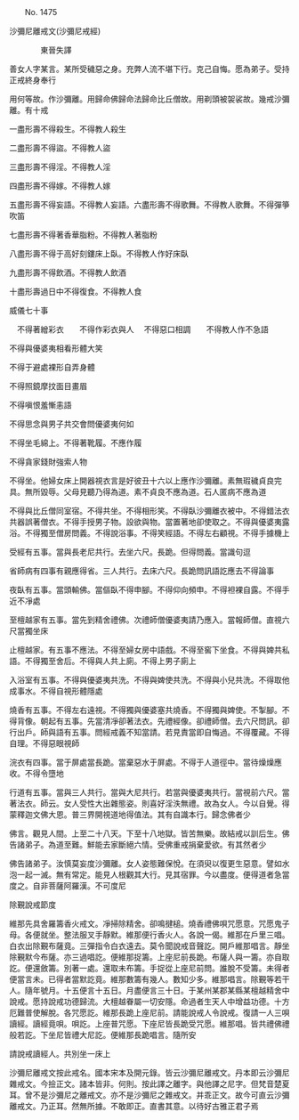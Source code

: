 ﻿　　No. 1475

沙彌尼離戒文(沙彌尼戒經)

　　　　東晉失譯


善女人字某言。某所受穢惡之身。充弊人流不堪下行。克己自悔。愿為弟子。受持正戒終身奉行

用何等故。作沙彌離。用歸命佛歸命法歸命比丘僧故。用剃頭被袈裟故。幾戒沙彌離。有十戒

一盡形壽不得殺生。不得教人殺生

二盡形壽不得盜。不得教人盜

三盡形壽不得淫。不得教人淫

四盡形壽不得嫁。不得教人嫁

五盡形壽不得妄語。不得教人妄語。六盡形壽不得歌舞。不得教人歌舞。不得彈箏吹笛

七盡形壽不得著香華脂粉。不得教人著脂粉

八盡形壽不得于高好刻鏤床上臥。不得教人作好床臥

九盡形壽不得飲酒。不得教人飲酒

十盡形壽過日中不得復食。不得教人食

威儀七十事

　不得著繒彩衣　　不得作彩衣與人
　不得惡口相調　　不得教人作不急語　

不得與優婆夷相看形體大笑

不得于避處裸形自弄身體

不得照鏡摩抆面目畫眉

不得嗔恨羞慚恚語

不得思念與男子共交會問優婆夷何如

不得坐毛綿上。不得著靴履。不應作履

不得貪家錢財強索人物

不得坐。他婦女床上開器視衣言是好彼丑十六以上應作沙彌離。素無瑕穢貞良完具。無所毀辱。父母見聽乃得為道。素不貞良不應為道。石人匿病不應為道

不得與比丘僧同室宿。不得共坐。不得相形笑。不得臥沙彌離衣被中。不得錯法衣共器誤著僧衣。不得手授男子物。設欲與物。當置著地卻使取之。不得與優婆夷露浴。不得獨至僧房問義。不得說浴事。不得笑經語。不得左右顧視。不得手據機上

受經有五事。當與長老尼共行。去坐六尺。長跪。但得問義。當識句逗

省師病有四事有親應得省。三人共行。去床六尺。長跪問訊語訖應去不得論事

夜臥有五事。當頭輸佛。當傴臥不得申腳。不得仰向頻申。不得袒裸自露。不得手近不凈處

至檀越家有五事。當先到精舍禮佛。次禮師僧優婆夷請乃應入。當報師僧。直視六尺當獨坐床

止檀越家。有五事不應法。不得至婦女房中語戲。不得至窖下坐食。不得與婢共私語。不得獨至舍后。不得與人共上廁。不得上男子廁上

入浴室有五事。不得與優婆夷共洗。不得與婢使共洗。不得與小兒共洗。不得取他成事水。不得自視形體隱處

燒香有五事。不得左右遠視。不得獨與優婆塞共燒香。不得獨與婢使。不掣腳。不得背像。朝起有五事。先當清凈卻著法衣。先禮經像。卻禮師僧。去六尺問訊。卻行出戶。師與語有五事。問經戒義不知當請。若見責當即自悔過。不得覆藏。不得自理。不得惡眼視師

浣衣有四事。當于屏處當長跪。當棄惡水于屏處。不得于人道徑中。當待燥燥應收。不得令墮地

行道有五事。當與三人共行。當與大尼共行。若當與優婆夷共行。當視前六尺。當著法衣。師云。女人受性大出雜態姿。則喜好淫泆無禮。故為女人。今以自覺。得蒙釋迦文佛大恩。普三界開視道地得值法。其有自識本行。歸念佛者少

佛言。觀見人間。上至二十八天。下至十八地獄。皆苦無樂。故結戒以訓后生。佛告諸弟子。為道至難。鮮能去家斷絕六情。受佛重戒捐棄愛欲。有其然者少

佛告諸弟子。汝慎莫妄度沙彌離。女人姿態難保悅。在須臾以復更生惡意。譬如水泡一起一滅。無有常定。能見人根觀其大行。見其宿罪。今以盡度。便得道者急當度之。自非菩薩阿羅漢。不可度尼

除覲說戒節度

維那先具舍羅籌香火戒文。凈掃除精舍。卻鳴揵槌。燒香禮佛唄咒愿意。咒愿鬼子母。各便就坐。整法服叉手靜默。維那便行香火人。各說一偈。維那在戶里三唱。白衣出除覲布薩竟。三彈指令白衣遠去。莫令聞說戒音聲訖。開戶維那唱言。靜坐除覲默今布薩。亦三過唱訖。便維那捉籌。上座尼前長跪。布薩人與一籌。亦自取訖。便還斂籌。別著一處。還取未布籌。手捉從上座尼前問。誰脫不受籌。未得者便當言未。已得者當默訖竟。維那數籌有幾人。數知少多。維那唱言。除覲等若干人。隨年號月。十五便言十五日。月盡便言三十日。于某州某郡某縣某檀越精舍中說戒。愿持說戒功德歸流。大檀越眷屬一切安隱。命過者生天人中增益功德。十方厄難普使解脫。各咒愿訖。維那長跪上座尼前。請能說戒人令說戒。復請一人三唄讀經。讀經竟唄。唄訖。上座普咒愿。下座尼皆長跪受咒愿。維那唱。皆共禮佛禮般若訖。下坐尼皆禮大尼訖。便維那長跪唱言。隨所安

請說戒讀經人。共別坐一床上

沙彌尼離戒文按此戒名。國本宋本及開元錄。皆云沙彌尼離戒文。丹本即云沙彌尼雜戒文。今撿正文。諸本皆非。何則。按此譯之離字。與他譯之尼字。但梵音楚夏耳。曾不是沙彌尼之離戒文。亦不是沙彌尼之雜戒文。并乖正文。故今可直云沙彌離戒文。乃正耳。然無所據。不敢即正。直書其意。以待好古雅正君子焉
